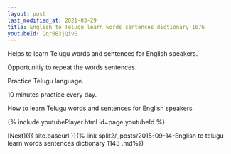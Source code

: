 ```yaml
---
layout: post
last_modified_at: 2021-03-29
title: English to Telugu learn words sentences dictionary 1076 
youtubeId: QqrBB3jQivE
---
```

 
 
Helps to learn Telugu words and sentences for English speakers.

Opportunitiy to repeat the words sentences. 

Practice Telugu language. 
 
10 minutes practice every day. 
 
How to learn Telugu words and sentences for English speakers 
 
{% include youtubePlayer.html id=page.youtubeId %}
 
 
[Next]({{ site.baseurl }}{% link  split2/_posts/2015-09-14-English to telugu learn words sentences dictionary 1143 .md%})
 
